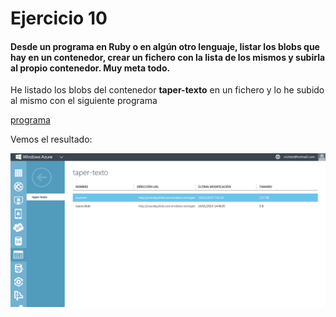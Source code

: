 # Ejercicio 10 

#### Desde un programa en Ruby o en algún otro lenguaje, listar los blobs que hay en un contenedor, crear un fichero con la lista de los mismos y subirla al propio contenedor. Muy meta todo.

He listado los blobs del contenedor **taper-texto** en un fichero y lo he subido al mismo con el siguiente programa

[programa](https://github.com/jmanday/EjerciciosCC1617/blob/master/Almacenamiento/programa_ejercicio10)

Vemos el resultado:

![alt text](https://github.com/jmanday/Imagenes/blob/master/imagen169.png?raw=true)